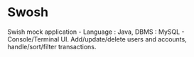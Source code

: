 # Swosh
Swish mock application - Language : Java, DBMS : MySQL - Console/Terminal UI. Add/update/delete users and accounts, handle/sort/filter transactions.

